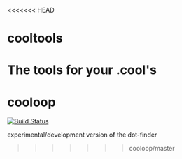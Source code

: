 <<<<<<< HEAD
# cooltools
The tools for your .cool's
=======
# cooloop

[![Build Status](https://travis-ci.org/sergpolly/cooloop.svg?branch=master)](https://travis-ci.org/sergpolly/cooloop)

experimental/development version of the dot-finder
>>>>>>> cooloop/master
